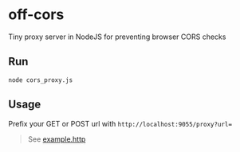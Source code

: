 # off-cors
Tiny proxy server in NodeJS for preventing browser CORS checks

## Run
```
node cors_proxy.js
```

## Usage

Prefix your GET or POST url with `http://localhost:9055/proxy?url=`

>See [example.http](/example.http)